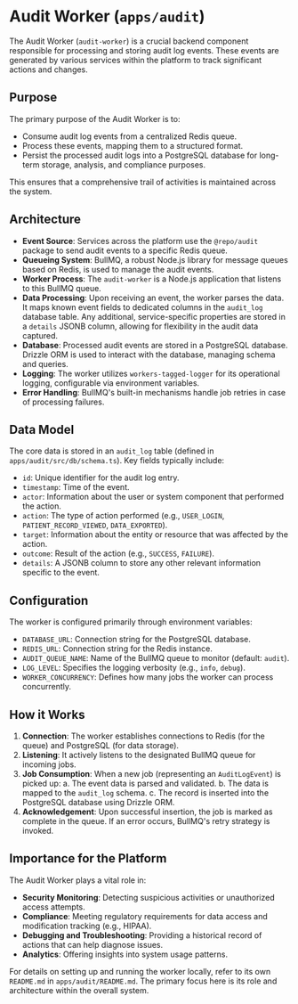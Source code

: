 # Audit Worker (`apps/audit`)

The Audit Worker (`audit-worker`) is a crucial backend component responsible for processing and storing audit log events. These events are generated by various services within the platform to track significant actions and changes.

## Purpose

The primary purpose of the Audit Worker is to:

- Consume audit log events from a centralized Redis queue.
- Process these events, mapping them to a structured format.
- Persist the processed audit logs into a PostgreSQL database for long-term storage, analysis, and compliance purposes.

This ensures that a comprehensive trail of activities is maintained across the system.

## Architecture

- **Event Source**: Services across the platform use the `@repo/audit` package to send audit events to a specific Redis queue.
- **Queueing System**: BullMQ, a robust Node.js library for message queues based on Redis, is used to manage the audit events.
- **Worker Process**: The `audit-worker` is a Node.js application that listens to this BullMQ queue.
- **Data Processing**: Upon receiving an event, the worker parses the data. It maps known event fields to dedicated columns in the `audit_log` database table. Any additional, service-specific properties are stored in a `details` JSONB column, allowing for flexibility in the audit data captured.
- **Database**: Processed audit events are stored in a PostgreSQL database. Drizzle ORM is used to interact with the database, managing schema and queries.
- **Logging**: The worker utilizes `workers-tagged-logger` for its operational logging, configurable via environment variables.
- **Error Handling**: BullMQ's built-in mechanisms handle job retries in case of processing failures.

## Data Model

The core data is stored in an `audit_log` table (defined in `apps/audit/src/db/schema.ts`). Key fields typically include:

- `id`: Unique identifier for the audit log entry.
- `timestamp`: Time of the event.
- `actor`: Information about the user or system component that performed the action.
- `action`: The type of action performed (e.g., `USER_LOGIN`, `PATIENT_RECORD_VIEWED`, `DATA_EXPORTED`).
- `target`: Information about the entity or resource that was affected by the action.
- `outcome`: Result of the action (e.g., `SUCCESS`, `FAILURE`).
- `details`: A JSONB column to store any other relevant information specific to the event.

## Configuration

The worker is configured primarily through environment variables:

- `DATABASE_URL`: Connection string for the PostgreSQL database.
- `REDIS_URL`: Connection string for the Redis instance.
- `AUDIT_QUEUE_NAME`: Name of the BullMQ queue to monitor (default: `audit`).
- `LOG_LEVEL`: Specifies the logging verbosity (e.g., `info`, `debug`).
- `WORKER_CONCURRENCY`: Defines how many jobs the worker can process concurrently.

## How it Works

1.  **Connection**: The worker establishes connections to Redis (for the queue) and PostgreSQL (for data storage).
2.  **Listening**: It actively listens to the designated BullMQ queue for incoming jobs.
3.  **Job Consumption**: When a new job (representing an `AuditLogEvent`) is picked up:
    a. The event data is parsed and validated.
    b. The data is mapped to the `audit_log` schema.
    c. The record is inserted into the PostgreSQL database using Drizzle ORM.
4.  **Acknowledgement**: Upon successful insertion, the job is marked as complete in the queue. If an error occurs, BullMQ's retry strategy is invoked.

## Importance for the Platform

The Audit Worker plays a vital role in:

- **Security Monitoring**: Detecting suspicious activities or unauthorized access attempts.
- **Compliance**: Meeting regulatory requirements for data access and modification tracking (e.g., HIPAA).
- **Debugging and Troubleshooting**: Providing a historical record of actions that can help diagnose issues.
- **Analytics**: Offering insights into system usage patterns.

For details on setting up and running the worker locally, refer to its own `README.md` in `apps/audit/README.md`. The primary focus here is its role and architecture within the overall system.

